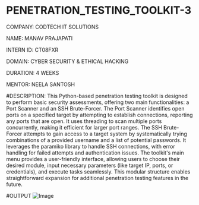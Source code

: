 # PENETRATION_TESTING_TOOLKIT-3
COMPANY: CODTECH IT SOLUTIONS

NAME: MANAV PRAJAPATI

INTERN ID: CT08FXR

DOMAIN: CYBER SECURITY & ETHICAL HACKING

DURATION: 4 WEEKS

MENTOR: NEELA SANTOSH

#DESCRIPTION: This Python-based penetration testing toolkit is designed to perform basic security assessments, offering two main functionalities: a Port Scanner and an SSH Brute-Forcer. The Port Scanner identifies open ports on a specified target by attempting to establish connections, reporting any ports that are open. It uses threading to scan multiple ports concurrently, making it efficient for larger port ranges. The SSH Brute-Forcer attempts to gain access to a target system by systematically trying combinations of a provided username and a list of potential passwords. It leverages the paramiko library to handle SSH connections, with error handling for failed attempts and authentication issues. The toolkit's main menu provides a user-friendly interface, allowing users to choose their desired module, input necessary parameters (like target IP, ports, or credentials), and execute tasks seamlessly. This modular structure enables straightforward expansion for additional penetration testing features in the future.

#OUTPUT 
![Image](https://github.com/user-attachments/assets/18b2a269-bcce-48e7-8e8d-ad9efe0d3c31)
